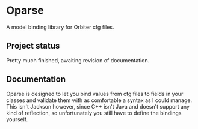 # Oparse

A model binding library for Orbiter cfg files.

## Project status

Pretty much finished, awaiting revision of documentation.

## Documentation

Oparse is designed to let you bind values from cfg files to fields in your classes and validate them with as comfortable a syntax as I could manage.
This isn't Jackson however, since C++ isn't Java and doesn't support any kind of reflection, so unfortunately you still have to define the bindings yourself.
